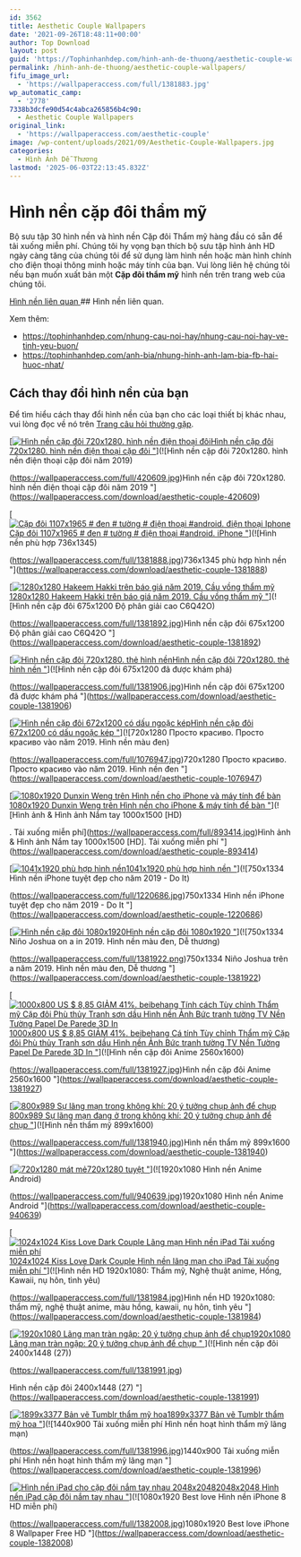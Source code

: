 ```yaml
---
id: 3562
title: Aesthetic Couple Wallpapers
date: '2021-09-26T18:48:11+00:00'
author: Top Download
layout: post
guid: 'https://Tophinhanhdep.com/hinh-anh-de-thuong/aesthetic-couple-wallpapers/'
permalink: /hinh-anh-de-thuong/aesthetic-couple-wallpapers/
fifu_image_url:
  - 'https://wallpaperaccess.com/full/1381883.jpg'
wp_automatic_camp:
  - '2778'
7338b3dcfe90d54c4abca265856b4c90:
  - Aesthetic Couple Wallpapers
original_link:
  - 'https://wallpaperaccess.com/aesthetic-couple'
image: /wp-content/uploads/2021/09/Aesthetic-Couple-Wallpapers.jpg
categories:
  - Hình Ảnh Dễ Thương
lastmod: '2025-06-03T22:13:45.832Z'
---
```

# Hình nền cặp đôi thẩm mỹ

Bộ sưu tập 30 hình nền và hình nền Cặp đôi Thẩm mỹ hàng đầu có sẵn để tải xuống miễn phí. Chúng tôi hy vọng bạn thích bộ sưu tập hình ảnh HD ngày càng tăng của chúng tôi để sử dụng làm hình nền hoặc màn hình chính cho điện thoại thông minh hoặc máy tính của bạn. Vui lòng liên hệ chúng tôi nếu bạn muốn xuất bản một **Cặp đôi thẩm mỹ** hình nền trên trang web của chúng tôi.

[Hình nền liên quan ](#related) ## Hình nền liên quan.

   
 Xem thêm:

   
- <https://tophinhanhdep.com/nhung-cau-noi-hay/nhung-cau-noi-hay-ve-tinh-yeu-buon/>
- <https://tophinhanhdep.com/anh-bia/nhung-hinh-anh-lam-bia-fb-hai-huoc-nhat/>

## Cách thay đổi hình nền của bạn

Để tìm hiểu cách thay đổi hình nền của bạn cho các loại thiết bị khác nhau, vui lòng đọc về nó trên [Trang câu hỏi thường gặp](https://tophinhanhdep.com/faq/).

  
[[![Hình nền cặp đôi 720x1280.  hình nền điện thoại đôi](https://wallpaperaccess.com/full/1381883.jpg)Hình nền cặp đôi 720x1280. hình nền điện thoại cặp đôi "](https://wallpaperaccess.com/download/aesthetic-couple-1381883)](![Hình nền cặp đôi 720x1280.  hình nền điện thoại cặp đôi năm 2019)

(https://wallpaperaccess.com/full/420609.jpg)Hình nền cặp đôi 720x1280. hình nền điện thoại cặp đôi năm 2019 "](https://wallpaperaccess.com/download/aesthetic-couple-420609)

[[![Cặp đôi 1107x1965 # đen # tường # điện thoại #android.  điện thoại Iphone](https://wallpaperaccess.com/full/1381885.jpg)Cặp đôi 1107x1965 # đen # tường # điện thoại #android. iPhone "](https://wallpaperaccess.com/download/aesthetic-couple-1381885)](![Hình nền phù hợp 736x1345)

(https://wallpaperaccess.com/full/1381888.jpg)736x1345 phù hợp hình nền "](https://wallpaperaccess.com/download/aesthetic-couple-1381888)

[[![1280x1280 Hakeem Hakki trên báo giá năm 2019. Cầu vồng thẩm mỹ](https://wallpaperaccess.com/full/1381891.jpg)1280x1280 Hakeem Hakki trên báo giá năm 2019. Cầu vồng thẩm mỹ "](https://wallpaperaccess.com/download/aesthetic-couple-1381891)](![Hình nền cặp đôi 675x1200 Độ phân giải cao C6Q42O)

(https://wallpaperaccess.com/full/1381892.jpg)Hình nền cặp đôi 675x1200 Độ phân giải cao C6Q42O "](https://wallpaperaccess.com/download/aesthetic-couple-1381892)

[[![Hình nền cặp đôi 720x1280.  thẻ hình nền](https://wallpaperaccess.com/full/1381903.jpg)Hình nền cặp đôi 720x1280. thẻ hình nền "](https://wallpaperaccess.com/download/aesthetic-couple-1381903)](![Hình nền cặp đôi 675x1200 đã được khám phá)

(https://wallpaperaccess.com/full/1381906.jpg)Hình nền cặp đôi 675x1200 đã được khám phá "](https://wallpaperaccess.com/download/aesthetic-couple-1381906)

[[![Hình nền cặp đôi 672x1200 có dấu ngoặc kép](https://wallpaperaccess.com/full/838331.jpg)Hình nền cặp đôi 672x1200 có dấu ngoặc kép "](https://wallpaperaccess.com/download/aesthetic-couple-838331)](![720x1280 Просто красиво.  Просто красиво vào năm 2019. Hình nền màu đen)

(https://wallpaperaccess.com/full/1076947.jpg)720x1280 Просто красиво. Просто красиво vào năm 2019. Hình nền đen "](https://wallpaperaccess.com/download/aesthetic-couple-1076947)

[[![1080x1920 Dunxin Weng trên Hình nền cho iPhone và máy tính để bàn](https://wallpaperaccess.com/full/629719.png)1080x1920 Dunxin Weng trên Hình nền cho iPhone &amp; máy tính để bàn "](https://wallpaperaccess.com/download/aesthetic-couple-629719)](![Hình ảnh & Hình ảnh Nắm tay 1000x1500 [HD)

.  Tải xuống miễn phí](https://wallpaperaccess.com/full/893414.jpg)Hình ảnh &amp; Hình ảnh Nắm tay 1000x1500 \[HD\]. Tải xuống miễn phí "](https://wallpaperaccess.com/download/aesthetic-couple-893414)

[[![1041x1920 phù hợp hình nền](https://wallpaperaccess.com/full/1381912.jpg)1041x1920 phù hợp hình nền "](https://wallpaperaccess.com/download/aesthetic-couple-1381912)](![750x1334 Hình nền iPhone tuyệt đẹp cho năm 2019 - Do It)

(https://wallpaperaccess.com/full/1220686.jpg)750x1334 Hình nền iPhone tuyệt đẹp cho năm 2019 - Do It "](https://wallpaperaccess.com/download/aesthetic-couple-1220686)

[[![Hình nền cặp đôi 1080x1920](https://wallpaperaccess.com/full/1381917.jpg)Hình nền cặp đôi 1080x1920 "](https://wallpaperaccess.com/download/aesthetic-couple-1381917)](![750x1334 Niño Joshua on a in 2019. Hình nền màu đen, Dễ thương)

(https://wallpaperaccess.com/full/1381922.png)750x1334 Niño Joshua trên a năm 2019. Hình nền màu đen, Dễ thương "](https://wallpaperaccess.com/download/aesthetic-couple-1381922)

[ [![1000x800 US $ 8,85 GIẢM 41%.  beibehang Tính cách Tùy chỉnh Thẩm mỹ Cặp đôi Phù thủy Tranh sơn dầu Hình nền Ảnh Bức tranh tường TV Nền Tường Papel De Parede 3D In](https://wallpaperaccess.com/full/1381925.jpg)1000x800 US $ 8,85 GIẢM 41%. beibehang Cá tính Tùy chỉnh Thẩm mỹ Cặp đôi Phù thủy Tranh sơn dầu Hình nền Ảnh Bức tranh tường TV Nền Tường Papel De Parede 3D In "](https://wallpaperaccess.com/download/aesthetic-couple-1381925)](![Hình nền cặp đôi Anime 2560x1600)

(https://wallpaperaccess.com/full/1381927.jpg)Hình nền cặp đôi Anime 2560x1600 "](https://wallpaperaccess.com/download/aesthetic-couple-1381927)

[[![800x989 Sự lãng mạn trong không khí: 20 ý tưởng chụp ảnh để chụp](https://wallpaperaccess.com/full/1381936.jpg)800x989 Sự lãng mạn đang ở trong không khí: 20 ý tưởng chụp ảnh để chụp "](https://wallpaperaccess.com/download/aesthetic-couple-1381936)](![Hình nền thẩm mỹ 899x1600)

(https://wallpaperaccess.com/full/1381940.jpg)Hình nền thẩm mỹ 899x1600 "](https://wallpaperaccess.com/download/aesthetic-couple-1381940)

[[![720x1280 mát mẻ](https://wallpaperaccess.com/full/1381942.jpg)720x1280 tuyệt "](https://wallpaperaccess.com/download/aesthetic-couple-1381942)](![1920x1080 Hình nền Anime Android)

(https://wallpaperaccess.com/full/940639.jpg)1920x1080 Hình nền Anime Android "](https://wallpaperaccess.com/download/aesthetic-couple-940639)

[[![1024x1024 Kiss Love Dark Couple Lãng mạn Hình nền iPad Tải xuống miễn phí](https://wallpaperaccess.com/full/1381954.jpg)1024x1024 Kiss Love Dark Couple Hình nền lãng mạn cho iPad Tải xuống miễn phí "](https://wallpaperaccess.com/download/aesthetic-couple-1381954)](![Hình nền HD 1920x1080: Thẩm mỹ, Nghệ thuật anime, Hồng, Kawaii, nụ hôn, tình yêu)

(https://wallpaperaccess.com/full/1381984.jpg)Hình nền HD 1920x1080: thẩm mỹ, nghệ thuật anime, màu hồng, kawaii, nụ hôn, tình yêu "](https://wallpaperaccess.com/download/aesthetic-couple-1381984)

[[![1920x1080 Lãng mạn tràn ngập: 20 ý tưởng chụp ảnh để chụp](https://wallpaperaccess.com/full/1208977.jpg)1920x1080 Lãng mạn tràn ngập: 20 ý tưởng chụp ảnh để chụp " ](https://wallpaperaccess.com/download/aesthetic-couple-1208977)](![Hình nền cặp đôi 2400x1448 (27))

(https://wallpaperaccess.com/full/1381991.jpg)

Hình nền cặp đôi 2400x1448 (27) "](https://wallpaperaccess.com/download/aesthetic-couple-1381991)

[[![1899x3377 Bản vẽ Tumblr thẩm mỹ hoa](https://wallpaperaccess.com/full/1170473.jpg)1899x3377 Bản vẽ Tumblr thẩm mỹ hoa "](https://wallpaperaccess.com/download/aesthetic-couple-1170473)](![1440x900 Tải xuống miễn phí Hình nền hoạt hình thẩm mỹ lãng mạn)

(https://wallpaperaccess.com/full/1381996.jpg)1440x900 Tải xuống miễn phí Hình nền hoạt hình thẩm mỹ lãng mạn "](https://wallpaperaccess.com/download/aesthetic-couple-1381996)

[[![Hình nền iPad cho cặp đôi nắm tay nhau 2048x2048](https://wallpaperaccess.com/full/1381999.jpg)2048x2048 Hình nền iPad cặp đôi nắm tay nhau "](https://wallpaperaccess.com/download/aesthetic-couple-1381999)](![1080x1920 Best love Hình nền iPhone 8 HD miễn phí)

(https://wallpaperaccess.com/full/1382008.jpg)1080x1920 Best love iPhone 8 Wallpaper Free HD "](https://wallpaperaccess.com/download/aesthetic-couple-1382008)
